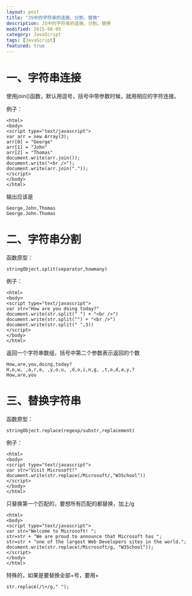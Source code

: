 ```yaml
---
layout: post
title: "JS中的字符串的连接、分割、替换"
description: JS中的字符串的连接、分割、替换
modified: 2015-08-05
category: JavaScript
tags: [JavaScript]
featured: true
---
```


# 一、字符串连接

使用join()函数，默认用逗号，括号中带参数时候，就用相应的字符连接。

例子：

	<html>
	<body>
	<script type="text/javascript">
	var arr = new Array(3);
	arr[0] = "George"
	arr[1] = "John"
	arr[2] = "Thomas"
	document.write(arr.join());
	document.write("<br />");
	document.write(arr.join("."));
	</script>
	</body>
	</html>

输出应该是

	George,John,Thomas
	George.John.Thomas

# 二、字符串分割

函数原型：

	stringObject.split(separator,howmany)

例子：

	<html>
	<body>
	<script type="text/javascript">
	var str="How are you doing today?"
	document.write(str.split(" ") + "<br />")
	document.write(str.split("") + "<br />")
	document.write(str.split(" ",3))
	</script>
	</body>
	</html>

返回一个字符串数组，括号中第二个参数表示返回的个数

	How,are,you,doing,today?
	H,o,w, ,a,r,e, ,y,o,u, ,d,o,i,n,g, ,t,o,d,a,y,?
	How,are,you

# 三、替换字符串

函数原型：

	stringObject.replace(regexp/substr,replacement)

例子：

	<html>
	<body>
	<script type="text/javascript">
	var str="Visit Microsoft!"
	document.write(str.replace(/Microsoft/,"W3School"))
	</script>
	</body>
	</html>

只替换第一个匹配的，要想所有匹配的都替换，加上/g

	<html>
	<body>
	<script type="text/javascript">
	var str="Welcome to Microsoft! ";
	str=str + "We are proud to announce that Microsoft has ";
	str=str + "one of the largest Web Developers sites in the world.";
	document.write(str.replace(/Microsoft/g, "W3School"));
	</script>
	</body>
	</html>

特殊的，如果是要替换全部+号，要用\+

	str.replace(/\+/g," ");






